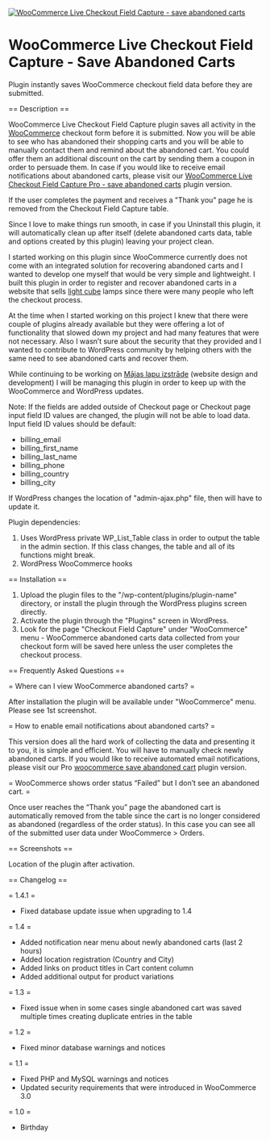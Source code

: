 <a href="http://majas-lapu-izstrade.lv/woocommerce-save-abandoned-carts-pro" title="Save abandoned carts" ><img src="https://ps.w.org/woo-save-abandoned-carts/assets/banner-1544x500.png" title="WooCommerce Live Checkout Field Capture - save abandoned carts" alt="WooCommerce Live Checkout Field Capture - save abandoned carts" /></a>

# WooCommerce Live Checkout Field Capture - Save Abandoned Carts

Plugin instantly saves WooCommerce checkout field data before they are submitted.

== Description ==

WooCommerce Live Checkout Field Capture plugin saves all activity in the [WooCommerce](https://woocommerce.com) checkout form before it is submitted.
Now you will be able to see who has abandoned their shopping carts and you will be able to manually contact them and remind about the abandoned cart. You could offer them an additional discount on the cart by sending them a coupon in order to persuade them.
In case if you would like to receive email notifications about abandoned carts, please visit our [WooCommerce Live Checkout Field Capture Pro - save abandoned carts](http://majas-lapu-izstrade.lv/woocommerce-save-abandoned-carts-pro "WooCommerce Live Checkout Field Capture Pro - save abandoned carts") plugin version.

If the user completes the payment and receives a "Thank you" page he is removed from the Checkout Field Capture table.

Since I love to make things run smooth, in case if you Uninstall this plugin, it will automatically clean up after itself (delete abandoned carts data, table and options created by this plugin) leaving your project clean.

I started working on this plugin since WooCommerce currently does not come with an integrated solution for recovering abandoned carts and I wanted to develop one myself that would be very simple and lightweight. I built this plugin in order to register and recover abandoned carts in a website that sells [light cube](http://www.uniqcube.com/shop "light cube") lamps since there were many people who left the checkout process.

At the time when I started working on this project I knew that there were couple of plugins already available but they were offering a lot of functionality that slowed down my project and had many features that were not necessary. Also I wasn’t sure about the security that they provided and I wanted to contribute to WordPress community by helping others with the same need to see abandoned carts and recover them.

While continuing to be working on [Mājas lapu izstrāde](http://www.majas-lapu-izstrade.lv "Mājas lapu izstrāde") (website design and development) I will be managing this plugin in order to keep up with the WooCommerce and WordPress updates.


Note: If the fields are added outside of Checkout page or Checkout page input field ID values are changed, the plugin will not be able to load data.
Input field ID values should be default:

* billing_email
* billing_first_name 
* billing_last_name
* billing_phone
* billing_country
* billing_city

If WordPress changes the location of "admin-ajax.php" file, then will have to update it.

Plugin dependencies:

1. Uses WordPress private WP_List_Table class in order to output the table in the admin section. If this class changes, the table and all of its functions might break.
1. WordPress WooCommerce hooks


== Installation ==

1. Upload the plugin files to the "/wp-content/plugins/plugin-name" directory, or install the plugin through the WordPress plugins screen directly.
1. Activate the plugin through the "Plugins" screen in WordPress.
1. Look for the page "Checkout Field Capture" under "WooCommerce" menu - WooCommerce abandoned carts data collected from your checkout form will be saved here unless the user completes the checkout process.


== Frequently Asked Questions ==

= Where can I view WooCommerce abandoned carts? =

After installation the plugin will be available under "WooCommerce" menu. Please see 1st screenshot.

= How to enable email notifications about abandoned carts? =

This version does all the hard work of collecting the data and presenting it to you, it is simple and efficient. You will have to manually check newly abandoned carts. If you would like to receive automated email notifications, please visit our Pro [woocommerce save abandoned cart](http://majas-lapu-izstrade.lv/woocommerce-save-abandoned-carts-pro "woocommerce save abandoned cart") plugin version.

= WooCommerce shows order status “Failed” but I don’t see an abandoned cart. =

Once user reaches the “Thank you” page the abandoned cart is automatically removed from the table since the cart is no longer considered as abandoned (regardless of the order status). In this case you can see all of the submitted user data under WooCommerce > Orders.


== Screenshots ==

Location of the plugin after activation.

== Changelog ==

= 1.4.1 =
* Fixed database update issue when upgrading to 1.4

= 1.4 =
* Added notification near menu about newly abandoned carts (last 2 hours)
* Added location registration (Country and City)
* Added links on product titles in Cart content column
* Added additional output for product variations

= 1.3 =
* Fixed issue when in some cases single abandoned cart was saved multiple times creating duplicate entries in the table

= 1.2 =
* Fixed minor database warnings and notices

= 1.1 =
* Fixed PHP and MySQL warnings and notices
* Updated security requirements that were introduced in WooCommerce 3.0

= 1.0 =
* Birthday
